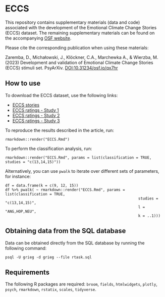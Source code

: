 # ECCS

This repository contains supplementary materials (data and code) associated with the development of the Emotional Climate Change Stories (ECCS) dataset. The remaining supplementary materials can be found on the accompanying [OSF website](https://osf.io/v8hts/).

Please cite the corresponding publication when using these materials:

Zaremba, D., Michałowski, J., Klöckner, C.A., Marchewka A., & Wierzba, M. (2023) Development and validation of Emotional Climate Change Stories (ECCS) stimuli set. PsyArXiv. [DOI:10.31234/osf.io/qx7hr](https://psyarxiv.com/qx7hr)

## How to use

To download the ECCS dataset, use the following links:
- [ECCS stories](https://github.com/nencki-lobi/ECCS/blob/main/ECCS-stories.tsv)
- [ECCS ratings - Study 1](https://github.com/nencki-lobi/ECCS/blob/main/ECCS-ratings-S1.tsv)
- [ECCS ratings - Study 2](https://github.com/nencki-lobi/ECCS/blob/main/ECCS-ratings-S2.tsv)
- [ECCS ratings - Study 3](https://github.com/nencki-lobi/ECCS/blob/main/ECCS-ratings-S3.tsv)

To reproduce the results described in the article, run:

```
rmarkdown::render("ECCS.Rmd")
```

To perform the classification analysis, run:

```
rmarkdown::render("ECCS.Rmd", params = list(classification = TRUE, studies = "c(13,14,15)"))
```

Alternatively, you can use `pwalk` to iterate over different sets of parameters, for instance:

```
df = data.frame(k = c(9, 12, 15))
df %>% pwalk( ~ rmarkdown::render("ECCS.Rmd", params = list(classification = TRUE,
                                                            studies = "c(13,14,15)", 
                                                            l = "ANG,HOP,NEU", 
                                                            k = ..1)))
```

## Obtaining data from the SQL database

Data can be obtained directly from the SQL database by running the following command:

```
psql -U grieg -d grieg --file rtask.sql
```

## Requirements

The following R packages are required: `broom`, `fields`, `htmlwidgets`, `plotly`, `psych`, `rmarkdown`, `rstatix`, `scales`, `tidyverse`.
